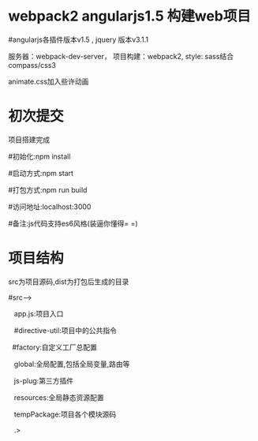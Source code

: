 # webpack2 angularjs1.5 构建web项目


#angularjs各插件版本v1.5 , jquery 版本v3.1.1

服务器：webpack-dev-server，
项目构建：webpack2,
style: sass结合compass/css3

animate.css加入些许动画

# 初次提交
项目搭建完成

#初始化:npm install

#启动方式:npm start

#打包方式:npm run build

#访问地址:localhost:3000

#备注:js代码支持es6风格(装逼你懂得= =)

# 项目结构

src为项目源码,dist为打包后生成的目录

#src-->

    app.js:项目入口

    #directive-util:项目中的公共指令
    
    #factory:自定义工厂总配置
    
    global:全局配置,包括全局变量,路由等
    
    js-plug:第三方插件
    
    resources:全局静态资源配置
    
    tempPackage:项目各个模块源码
    
    .>
    
